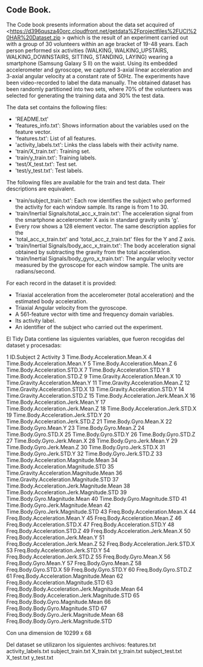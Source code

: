 Code Book.
----------
The Code book presents information about the data set acquired of
<https://d396qusza40orc.cloudfront.net/getdata%2Fprojectfiles%2FUCI%20HAR%20Dataset.zip > qwhich is the result of an experiment carried out with a group of 30 volunteers within an age bracket of 19-48 years. Each person performed six activities (WALKING, WALKING_UPSTAIRS, WALKING_DOWNSTAIRS, SITTING, STANDING, LAYING) wearing a smartphone (Samsung Galaxy S II) on the waist. Using its embedded accelerometer and gyroscope, we captured 3-axial linear acceleration and 3-axial angular velocity at a constant rate of 50Hz. The experiments have been video-recorded to label the data manually. The obtained dataset has been randomly partitioned into two sets, where 70% of the volunteers was selected for generating the training data and 30% the test data. 

The data set contains the following files:

- 'README.txt'
- 'features_info.txt': Shows information about the variables used on the feature vector.
- 'features.txt': List of all features.
- 'activity_labels.txt': Links the class labels with their activity name.
- 'train/X_train.txt': Training set.
- 'train/y_train.txt': Training labels.
- 'test/X_test.txt': Test set.
- 'test/y_test.txt': Test labels.

The following files are available for the train and test data. Their descriptions are equivalent. 

- 'train/subject_train.txt': Each row identifies the subject who performed the activity for each window sample. Its range is from 1 to 30. 
- 'train/Inertial Signals/total_acc_x_train.txt': The acceleration signal from the smartphone accelerometer X axis in standard gravity units 'g'. 
- Every row shows a 128 element vector. The same description applies for the 
- 'total_acc_x_train.txt' and 'total_acc_z_train.txt' files for the Y and Z axis. 
- 'train/Inertial Signals/body_acc_x_train.txt': The body acceleration signal obtained by subtracting the gravity from the total acceleration.
- 'train/Inertial Signals/body_gyro_x_train.txt': The angular velocity vector measured by the gyroscope for each window sample. The units are radians/second. 


For each record in the dataset it is provided:
- Triaxial acceleration from the accelerometer (total acceleration) and the estimated body acceleration.
- Triaxial Angular velocity from the gyroscope.
- A 561-feature vector with time and frequency domain variables.
- Its activity label.
- An identifier of the subject who carried out the experiment. 

El Tidy Data contiene las siguientes variables, que fueron recogidas del dataset y procesadas:

1	ID.Subject
2	Activity
3	Time.Body.Acceleration.Mean.X
4	Time.Body.Acceleration.Mean.Y
5	Time.Body.Acceleration.Mean.Z
6	Time.Body.Acceleration.STD.X
7	Time.Body.Acceleration.STD.Y
8	Time.Body.Acceleration.STD.Z
9	Time.Gravity.Acceleration.Mean.X
10	Time.Gravity.Acceleration.Mean.Y
11	Time.Gravity.Acceleration.Mean.Z
12	Time.Gravity.Acceleration.STD.X
13	Time.Gravity.Acceleration.STD.Y
14	Time.Gravity.Acceleration.STD.Z
15	Time.Body.Acceleration.Jerk.Mean.X
16	Time.Body.Acceleration.Jerk.Mean.Y
17	Time.Body.Acceleration.Jerk.Mean.Z
18	Time.Body.Acceleration.Jerk.STD.X
19	Time.Body.Acceleration.Jerk.STD.Y
20	Time.Body.Acceleration.Jerk.STD.Z
21	Time.Body.Gyro.Mean.X
22	Time.Body.Gyro.Mean.Y
23	Time.Body.Gyro.Mean.Z
24	Time.Body.Gyro.STD.X
25	Time.Body.Gyro.STD.Y
26	Time.Body.Gyro.STD.Z
27	Time.Body.Gyro.Jerk.Mean.X
28	Time.Body.Gyro.Jerk.Mean.Y
29	Time.Body.Gyro.Jerk.Mean.Z
30	Time.Body.Gyro.Jerk.STD.X
31	Time.Body.Gyro.Jerk.STD.Y
32	Time.Body.Gyro.Jerk.STD.Z
33	Time.Body.Acceleration.Magnitude.Mean
34	Time.Body.Acceleration.Magnitude.STD
35	Time.Gravity.Acceleration.Magnitude.Mean
36	Time.Gravity.Acceleration.Magnitude.STD
37	Time.Body.Acceleration.Jerk.Magnitude.Mean
38	Time.Body.Acceleration.Jerk.Magnitude.STD
39	Time.Body.Gyro.Magnitude.Mean
40	Time.Body.Gyro.Magnitude.STD
41	Time.Body.Gyro.Jerk.Magnitude.Mean
42	Time.Body.Gyro.Jerk.Magnitude.STD
43	Freq.Body.Acceleration.Mean.X
44	Freq.Body.Acceleration.Mean.Y
45	Freq.Body.Acceleration.Mean.Z
46	Freq.Body.Acceleration.STD.X
47	Freq.Body.Acceleration.STD.Y
48	Freq.Body.Acceleration.STD.Z
49	Freq.Body.Acceleration.Jerk.Mean.X
50	Freq.Body.Acceleration.Jerk.Mean.Y
51	Freq.Body.Acceleration.Jerk.Mean.Z
52	Freq.Body.Acceleration.Jerk.STD.X
53	Freq.Body.Acceleration.Jerk.STD.Y
54	Freq.Body.Acceleration.Jerk.STD.Z
55	Freq.Body.Gyro.Mean.X
56	Freq.Body.Gyro.Mean.Y
57	Freq.Body.Gyro.Mean.Z
58	Freq.Body.Gyro.STD.X
59	Freq.Body.Gyro.STD.Y
60	Freq.Body.Gyro.STD.Z
61	Freq.Body.Acceleration.Magnitude.Mean
62	Freq.Body.Acceleration.Magnitude.STD
63	Freq.Body.Body.Acceleration.Jerk.Magnitude.Mean
64	Freq.Body.Body.Acceleration.Jerk.Magnitude.STD
65	Freq.Body.Body.Gyro.Magnitude.Mean
66	Freq.Body.Body.Gyro.Magnitude.STD
67	Freq.Body.Body.Gyro.Jerk.Magnitude.Mean
68	Freq.Body.Body.Gyro.Jerk.Magnitude.STD

Con una dimension de 10299 x 68

Del dataset se utilizaron los siguientes archivos:
features.txt
activity_labels.txt
subject_train.txt
X_train.txt
y_train.txt
subject_test.txt
X_test.txt
y_test.txt
